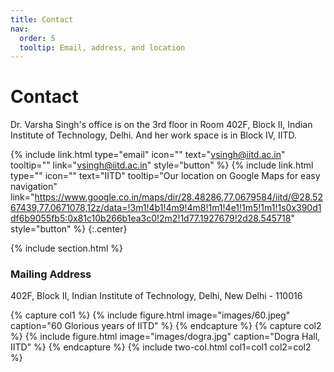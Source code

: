 ```yaml
---
title: Contact
nav:
  order: 5
  tooltip: Email, address, and location
---
```


# <i class="fas fa-envelope"></i>Contact

Dr. Varsha Singh's office is on the 3rd floor in Room 402F, Block II, Indian Institute of Technology, Delhi. And her work space is in Block IV, IITD. 

{%
  include link.html
  type="email"
  icon=""
  text="vsingh@iitd.ac.in"
  tooltip=""
  link="vsingh@iitd.ac.in"
  style="button"
%}
{%
  include link.html
  type=""
  icon=""
  text="IITD"
  tooltip="Our location on Google Maps for easy navigation"
  link="https://www.google.co.in/maps/dir/28.48286,77.0679584/iitd/@28.5267439,77.0671078,12z/data=!3m1!4b1!4m9!4m8!1m1!4e1!1m5!1m1!1s0x390d1df6b9055fb5:0x81c10b266b1ea3c0!2m2!1d77.1927679!2d28.545718"
  style="button"
%}
{:.center}

{% include section.html %}

### <i class="fas fa-mail-bulk"></i>Mailing Address

402F, Block II, Indian Institute of Technology, Delhi, New Delhi - 110016

{% capture col1 %}
{%
  include figure.html
  image="images/60.jpeg"
  caption="60 Glorious years of IITD"
%}
{% endcapture %}
{% capture col2 %}
{%
  include figure.html
  image="images/dogra.jpg"
  caption="Dogra Hall, IITD"
%}
{% endcapture %}
{% include two-col.html col1=col1 col2=col2 %}
